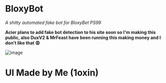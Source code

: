 # BloxyBot
*A shitty automated fake bot for BloxyBet PS99*


**Acier plans to add fake bot detection to his site soon so I'm making this public, also DuxV2 & MrFeast have been running this making money and I don't like that 😡**

![image](https://github.com/1oxin/BloxyBot/assets/163043483/dc3d1702-42b0-48eb-b316-a35e5dd807df)
# UI Made by Me (1oxin)
